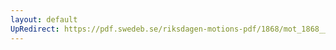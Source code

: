 ```yaml
---
layout: default
UpRedirect: https://pdf.swedeb.se/riksdagen-motions-pdf/1868/mot_1868__ak__00299/mot_1868__ak__00299_001.pdf
---
```

